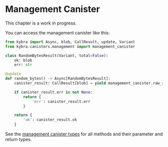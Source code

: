 # Management Canister

This chapter is a work in progress.

You can access the management canister like this:

```python
from kybra import Async, blob, CallResult, update, Variant
from kybra.canisters.management import management_canister

class RandomBytesResult(Variant, total=False):
    ok: blob
    err: str

@update
def random_bytes() -> Async[RandomBytesResult]:
    canister_result: CallResult[blob] = yield management_canister.raw_rand()

    if canister_result.err is not None:
        return {
            'err': canister_result.err
        }

    return {
        'ok': canister_result.ok
    }
```

See the [management canister types](https://github.com/demergent-labs/kybra/blob/main/kybra/canisters/management/__init__.py) for all methods and their parameter and return types.
